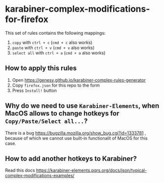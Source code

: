 # karabiner-complex-modifications-for-firefox

This set of rules contains the following mappings:
1. `copy` with `ctrl + c` (`cmd + c` also works)
2. `paste` with `ctrl + v` (`cmd + v` also works)
3. `select all` with `ctrl + a` (`cmd + a` also works)

## How to apply this rules
1. Open https://genesy.github.io/karabiner-complex-rules-generator
2. Copy `firefox.json` for this repo to the form 
3. Press `Install!` button

## Why do we need to use `Karabiner-Elements`, when MacOS allows to change hotkeys for `Copy/Paste/Select all...`? 
There is a bug https://bugzilla.mozilla.org/show_bug.cgi?id=1333781 , because of which we cannot use built-in functionalit of MacOS for this case. 

## How to add another hotkeys to Karabiner?
Read this docs https://karabiner-elements.pqrs.org/docs/json/typical-complex-modifications-examples/

